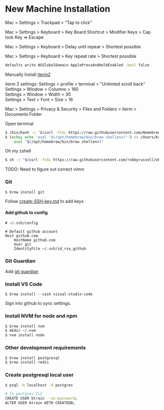 # New Machine Installation

Mac > Settings > Trackpad > "Tap to click"

Mac > Settings > Keyboard > Key Board Shortcut > Modifier Keys > Cap lock Key => Escape

Mac > Settings > Keyboard > Delay until repeat > Shortest possible

Mac > Settings > Keyboard > Key repeat rate > Shortest possible

```bash
defaults write NSGlobalDomain ApplePressAndHoldEnabled -bool false
```

Manually Install [iterm2](https://iterm2.com/)

iterm 2 settings:
Settings > profile > terminal > "Unlimted scroll back" <br>
Settings > Window > Columns > 160 <br>
Settings > Window > Width > 30 <br>
Settings > Text > Font > Size > 16 <br>

Mac > Settings > Privacy & Security > Files and Folders > iterm > Documents Folder

Open terminal
```bash
$ /bin/bash -c "$(curl -fsSL https://raw.githubusercontent.com/Homebrew/install/HEAD/install.sh)"
$ (echo; echo 'eval "$(/opt/homebrew/bin/brew shellenv)"') >> /Users/bryantran/.zprofile
    eval "$(/opt/homebrew/bin/brew shellenv)"
```

Oh my zshell
```bash
$ sh -c "$(curl -fsSL https://raw.githubusercontent.com/robbyrussell/oh-my-zsh/master/tools/install.sh)"
```

TODO: Need to figure out correct vimrc

### Git

```bash
$ brew install git
```

Follow [create-SSH-key.md](./create-SSH-key.md) to add keys

#### Add github to config
```
# ~/.ssh/config

# Default github account
Host github.com
    HostName github.com
    User git
    IdentityFile ~/.ssh/id_rsa_github
```

### Git Guardian 

Add [git guardian](./gitguardian/01-full_ggshield_setup.sh) 

### Install VS Code

```
$ brew install --cask visual-studio-code
```

Sign into github to sync settings.

### Install NVM for node and npm

```bash
$ brew install nvm
$ mkdir ~/.nvm
$ nvm install node
```

### Other development requirements
```bash
$ brew install postgresql
$ brew install redis
```

### Create postgresql local user
```bash
$ psql -h localhost -d postgres

# In postgres CLI
CREATE USER btrain --no-password;
ALTER USER btrain WITH CREATEDB;
```
